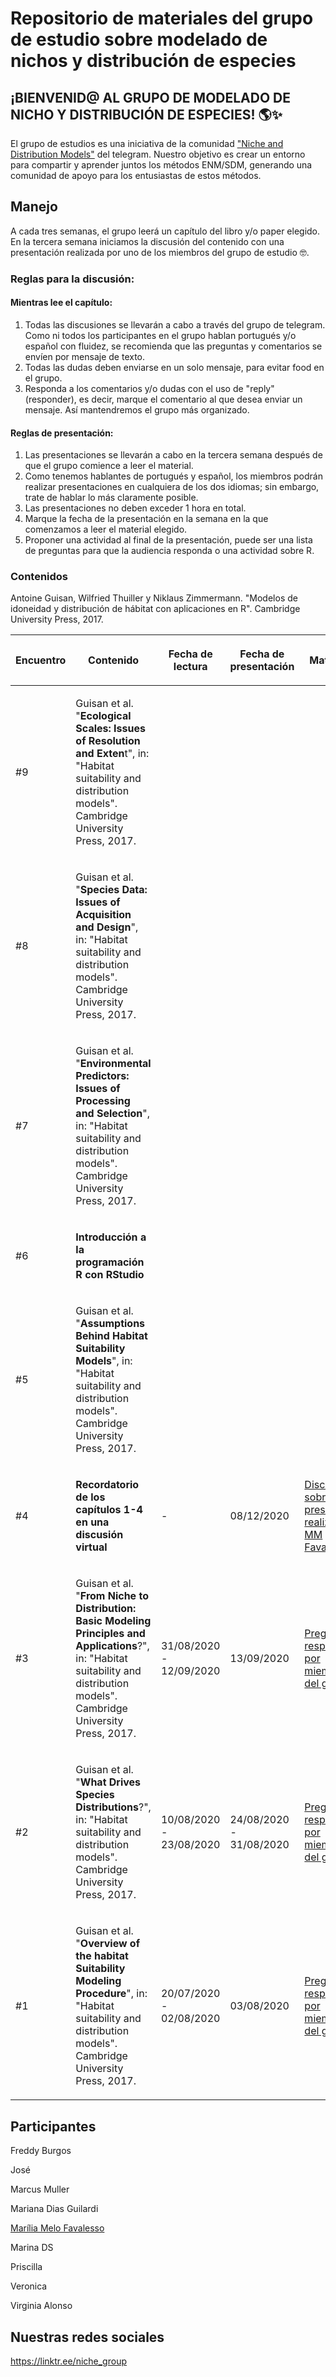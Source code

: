 # Repositorio de materiales del grupo de estudio sobre modelado de nichos y distribución de especies

## ¡BIENVENID\@ AL GRUPO DE MODELADO DE NICHO Y DISTRIBUCIÓN DE ESPECIES! 🌎✨

El grupo de estudios es una iniciativa de la comunidad ["Niche and Distribution Models"](https://t.me/nichemodel) del telegram. Nuestro objetivo es crear un entorno para compartir y aprender juntos los métodos ENM/SDM, generando una comunidad de apoyo para los entusiastas de estos métodos.

## Manejo

A cada tres semanas, el grupo leerá un capítulo del libro y/o paper elegido. En la tercera semana iniciamos la discusión del contenido con una presentación realizada por uno de los miembros del grupo de estudio :nerd_face:.

### Reglas para la discusión:

#### Mientras lee el capítulo:

1.  Todas las discusiones se llevarán a cabo a través del grupo de telegram. Como ni todos los participantes en el grupo hablan portugués y/o español con fluidez, se recomienda que las preguntas y comentarios se envíen por mensaje de texto.
2.  Todas las dudas deben enviarse en un solo mensaje, para evitar food en el grupo.
3.  Responda a los comentarios y/o dudas con el uso de "reply" (responder), es decir, marque el comentario al que desea enviar un mensaje. Así mantendremos el grupo más organizado.

#### Reglas de presentación:

1.  Las presentaciones se llevarán a cabo en la tercera semana después de que el grupo comience a leer el material.
2.  Como tenemos hablantes de portugués y español, los miembros podrán realizar presentaciones en cualquiera de los dos idiomas; sin embargo, trate de hablar lo más claramente posible.
3.  Las presentaciones no deben exceder 1 hora en total.
4.  Marque la fecha de la presentación en la semana en la que comenzamos a leer el material elegido.
5.  Proponer una actividad al final de la presentación, puede ser una lista de preguntas para que la audiencia responda o una actividad sobre R.

### Contenidos

Antoine Guisan, Wilfried Thuiller y Niklaus Zimmermann. "Modelos de idoneidad y distribución de hábitat con aplicaciones en R". Cambridge University Press, 2017.

<table><thead><tr class="header"><th><p>Encuentro</p></th><th><p>Contenido</p></th><th><p>Fecha de lectura</p></th><th><p>Fecha de presentación</p></th><th><p>Materiales</p></th><th><p>Presentador</p></th></tr></thead><tbody><tr class="odd"><td><p>#9</p></td><td><p>Guisan et al. "<strong>Ecological Scales: Issues of Resolution and Exten</strong>t", in: "Habitat suitability and distribution models". Cambridge University Press, 2017.</p></td><td></td><td></td><td></td><td></td></tr><tr class="even"><td><p>#8</p></td><td><p>Guisan et al. "<strong>Species Data: Issues of Acquisition and Design</strong>", in: "Habitat suitability and distribution models". Cambridge University Press, 2017.</p></td><td></td><td></td><td></td><td></td></tr><tr class="odd"><td><p>#7</p></td><td><p>Guisan et al. "<strong>Environmental Predictors: Issues of Processing<br />
and Selection</strong>", in: "Habitat suitability and distribution models". Cambridge University Press, 2017.</p></td><td></td><td></td><td></td><td></td></tr><tr class="even"><td><p>#6</p></td><td><p><strong>Introducción a la programación R con RStudio</strong></p></td><td></td><td></td><td></td><td></td></tr><tr class="odd"><td><p>#5</p></td><td><p>Guisan et al. "<strong>Assumptions Behind Habitat Suitability Models</strong>", in: "Habitat suitability and distribution models". Cambridge University Press, 2017.</p></td><td></td><td></td><td></td><td></td></tr><tr class="even"><td><p>#4</p></td><td><p><strong>Recordatorio de los capítulos 1-4 en una discusión virtual</strong></p></td><td><p>-</p></td><td><p>08/12/2020</p></td><td><p><a href="https://www.mmfava.com/blog.html">Discusión sobre la presentación realizada por MM Favalesso</a></p></td><td><p>Marília Melo Favalesso</p></td></tr><tr class="odd"><td><p>#3</p></td><td><p>Guisan et al. "<strong>From Niche to Distribution: Basic Modeling<br />
Principles and Applications</strong>?", in: "Habitat suitability and distribution models". Cambridge University Press, 2017.</p></td><td><p>31/08/2020 - 12/09/2020</p></td><td><p>13/09/2020</p></td><td><p><a href="/contenidos/#3">Preguntas respondidas por miembros del grupo</a></p></td><td><p>Marília</p></td></tr><tr class="even"><td><p>#2</p></td><td><p>Guisan et al. "<strong>What Drives Species Distributions</strong>?", in: "Habitat suitability and distribution models". Cambridge University Press, 2017.</p></td><td><p>10/08/2020 - 23/08/2020</p></td><td><p>24/08/2020 - 31/08/2020</p></td><td><p><a href="/contenidos/#2">Preguntas respondidas por miembros del grupo</a></p></td><td><p>Veronica y Jose</p></td></tr><tr class="odd"><td><p>#1</p></td><td><p>Guisan et al. "<strong>Overview of the habitat Suitability Modeling Procedure</strong>", in: "Habitat suitability and distribution models". Cambridge University Press, 2017.</p></td><td><p>20/07/2020 - 02/08/2020</p></td><td><p>03/08/2020</p></td><td><p><a href="/contenidos/#1">Preguntas respondidas por miembros del grupo</a></p></td><td><p>Marília</p></td></tr></tbody></table>

## Participantes

Freddy Burgos

José

Marcus Muller

Mariana Dias Guilardi

[Marília Melo Favalesso](www.fava.com)

Marina DS

Priscilla

Veronica

Virginia Alonso

## Nuestras redes sociales

<https://linktr.ee/niche_group>
